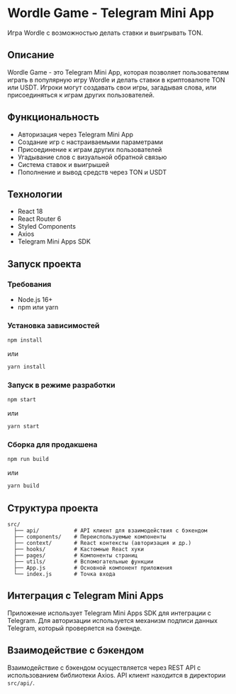 # Wordle Game - Telegram Mini App

Игра Wordle с возможностью делать ставки и выигрывать TON.

## Описание

Wordle Game - это Telegram Mini App, которая позволяет пользователям играть в популярную игру Wordle и делать ставки в криптовалюте TON или USDT. Игроки могут создавать свои игры, загадывая слова, или присоединяться к играм других пользователей.

## Функциональность

- Авторизация через Telegram Mini App
- Создание игр с настраиваемыми параметрами
- Присоединение к играм других пользователей
- Угадывание слов с визуальной обратной связью
- Система ставок и выигрышей
- Пополнение и вывод средств через TON и USDT

## Технологии

- React 18
- React Router 6
- Styled Components
- Axios
- Telegram Mini Apps SDK

## Запуск проекта

### Требования

- Node.js 16+
- npm или yarn

### Установка зависимостей

```bash
npm install
```

или

```bash
yarn install
```

### Запуск в режиме разработки

```bash
npm start
```

или

```bash
yarn start
```

### Сборка для продакшена

```bash
npm run build
```

или

```bash
yarn build
```

## Структура проекта

```
src/
  ├── api/           # API клиент для взаимодействия с бэкендом
  ├── components/    # Переиспользуемые компоненты
  ├── context/       # React контексты (авторизация и др.)
  ├── hooks/         # Кастомные React хуки
  ├── pages/         # Компоненты страниц
  ├── utils/         # Вспомогательные функции
  ├── App.js         # Основной компонент приложения
  └── index.js       # Точка входа
```

## Интеграция с Telegram Mini Apps

Приложение использует Telegram Mini Apps SDK для интеграции с Telegram. Для авторизации используется механизм подписи данных Telegram, который проверяется на бэкенде.

## Взаимодействие с бэкендом

Взаимодействие с бэкендом осуществляется через REST API с использованием библиотеки Axios. API клиент находится в директории `src/api/`. 